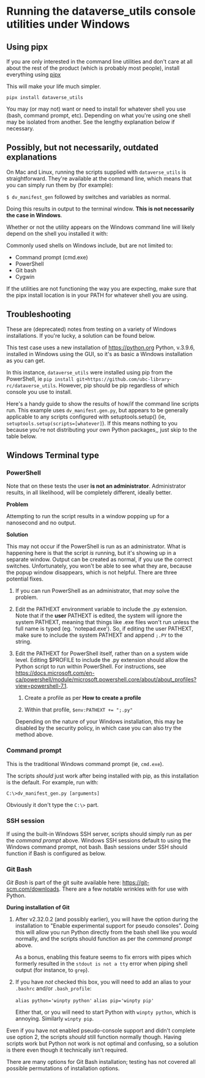 # Running the dataverse_utils console utilities under Windows

## Using pipx

If you are only interested in the command line utilities and don't care at all about the rest of the product (which is probably most people), install everything using [pipx](https://pipx.pypa.io/latest/installation/)

This will make your life much simpler.

`pipx install dataverse_utils`

You may (or may not) want or need to install for whatever shell you use (bash, command prompt, etc). Depending on what you're using one shell may be isolated from another. See the lengthy explanation below if necessary.

## Possibly, but not necessarily, outdated explanations

On Mac and Linux, running the scripts supplied with `dataverse_utils` is straightforward. They're available at the command line, which means that you can simply run them by (for example):

`$ dv_manifest_gen` followed by switches and variables as normal.

Doing this results in output to the terminal window. **This is not necessarily the case in Windows**.

Whether or not the utility appears on the Windows command line will likely depend on the shell you installed it with:

Commonly used shells on Windows include, but are not limited to:

* Command prompt (cmd.exe) 
* PowerShell
* Git bash
* Cygwin

If the utilities are not functioning the way you are expecting, make sure that the pipx install location is in your PATH for whatever shell you are using.

## Troubleshooting 

These are (deprecated) notes from testing on a variety of Windows installations. If you're lucky, a solution can be found below.

This test case uses a new installation of <https://python.org> Python, v.3.9.6, installed in Windows using the GUI, so it's as basic a Windows installation as you can get.

In this instance, `dataverse_utils` were installed using pip from the PowerShell, ie `pip install git+https://github.com/ubc-library-rc/dataverse_utils`. However, pip should be pip regardless of which console you use to install.

Here's a handy guide to show the results of how/if the command line scripts run. This example uses `dv_manifest.gen.py`, but appears to be generally applicable to any scripts configured with setuptools.setup()  (ie, `setuptools.setup(scripts=[whatever]`). If this means nothing to you because you're not distributing your own Python packages,, just skip to the table below.

## Windows Terminal type

### PowerShell

Note that on these tests the user **is not an administrator**. Administrator results, in all likelihood, will be completely different, ideally better.

**Problem**

Attempting to run the script results in a window popping up for a nanosecond and no output.

**Solution**

This may not occur if the PowerShell is run as an administrator. What is happening here is that the script *is* running, but it's showing up in a separate window.  Output can be created as normal, if you use the correct switches. Unfortunately, you won't be able to see what they are, because the popup window disappears, which is not helpful. There are three potential fixes.

1. If you can run PowerShell as an administrator, that *may* solve the problem.

2. Edit the PATHEXT environment variable to include the .py extension. Note that if the **user** PATHEXT is edited, the system will ignore the system PATHEXT, meaning that things like .exe files won't run unless the full name is typed (eg. 'notepad.exe'). So, if editing the user PATHEXT, make sure to include the system PATHEXT and append `;.PY` to the string.

2. Edit the PATHEXT for PowerShell itself, rather than on a system wide level. Editing $PROFILE to include the .py extension should allow the Python script to run within PowerShell. For instructions, see <https://docs.microsoft.com/en-ca/powershell/module/microsoft.powershell.core/about/about_profiles?view=powershell-7.1>.

	1. Create a profile as per **How to create a profile**

	2. Within that profile, `$env:PATHEXT += ";.py"`

	Depending on the nature of your Windows installation, this may be disabled by the security policy, in which case you can also try the method above.

### Command prompt

This is the traditional Windows command prompt (ie, `cmd.exe`).

The scripts *should* just work after being installed with pip, as this installation is the default. For example, run with:

`C:\>dv_manifest_gen.py [arguments]`

Obviously it don't type the `C:\>` part.

### SSH session

If using the built-in Windows SSH server, scripts should simply run as per the *command prompt* above. Windows SSH sessions default to using the Windows command prompt, not bash. Bash sessions under SSH should function if Bash is configured as below.

### Git Bash

*Git Bash* is part of the git suite available here: <https://git-scm.com/downloads>. There are a few notable wrinkles with for use with Python.

**During installation of Git**

1. After v2.32.0.2 (and possibly earlier), you will have the option during the installation to "Enable experimental support for pseudo consoles". Doing this will allow you run Python directly from the bash shell like you would normally, and the scripts should function as per the *command prompt* above. 

	As a bonus,  enabling this feature seems to fix errors with pipes which formerly resulted in the `stdout is not a tty` error when piping shell output (for instance, to `grep`). 

2. If you have *not* checked this box, you will need to add an alias to your `.bashrc` and/or `.bash_profile`:

	`alias python='winpty python'`
	`alias pip='winpty pip'`

	Either that, or you will need to start Python with `winpty python`, which is annoying. Similarly `winpty pip`. 

Even if you have not enabled pseudo-console support and didn't complete use option 2, the scripts *should* still function normally though. Having scripts work but Python not work is not optimal and confusing, so a solution is there even though it technically isn't required.

There are many options for Git Bash installation; testing has not covered all possible permutations of installation options.
